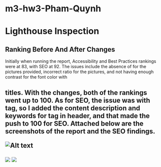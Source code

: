 # m3-hw3-Pham-Quynh

# Lighthouse Inspection #



## Ranking Before And After Changes ##

Initially when running the report, Accessibility and Best Practices rankings were at 83, with SEO at 92. The issues include the absence of <alt> for the pictures provided, incorrect ratio for the pictures, and not having enough contrast for the font color with  <h2> titles. With the changes, both of the rankings went up to 100. As for SEO, the issue was with <meta> tag, so I added the content description and keywords for <meta> tag in header, and that made the push to 100 for SEO. Attached below are the screenshots of the report and the SEO findings.

![Alt text](/path/to/Lighthouse.png)

<img src="/path/to/Accessibility.png">


<img src="/path/to/SEO Findings.png">